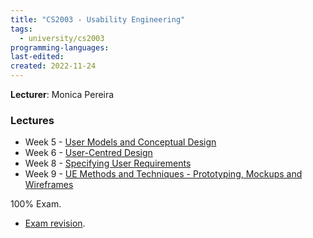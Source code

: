 ```yaml
---
title: "CS2003 - Usability Engineering"
tags:
  - university/cs2003
programming-languages:
last-edited:
created: 2022-11-24
---
```

**Lecturer**: Monica Pereira

### Lectures
- Week 5 - [User Models and Conceptual Design](notes/university/year2/cs2003/user-models-and-conceptual-design.md)
- Week 6 - [User-Centred Design](notes/university/year2/cs2003/user-centred-design.md)
- Week 8 - [Specifying User Requirements](notes/university/year2/cs2003/specifying-user-requirements.md)
- Week 9 - [UE Methods and Techniques - Prototyping, Mockups and Wireframes](notes/university/year2/cs2003/ue-methods-and-techniques.md)

100% Exam.

- [Exam revision](notes/university/year2/cs2003/cs2003-exam.md).